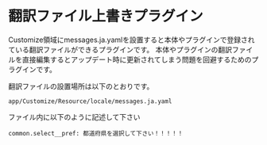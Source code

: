 # 翻訳ファイル上書きプラグイン

Customize領域にmessages.ja.yamlを設置すると本体やプラグインで登録されている翻訳ファイルができるプラグインです。
本体やプラグインの翻訳ファイルを直接編集するとアップデート時に更新されてしまう問題を回避するためのプラグインです。


翻訳ファイルの設置場所は以下のとおりです。

```
app/Customize/Resource/locale/messages.ja.yaml
```

ファイル内に以下のように記述して下さい

```
common.select__pref: 都道府県を選択して下さい！！！！！
```